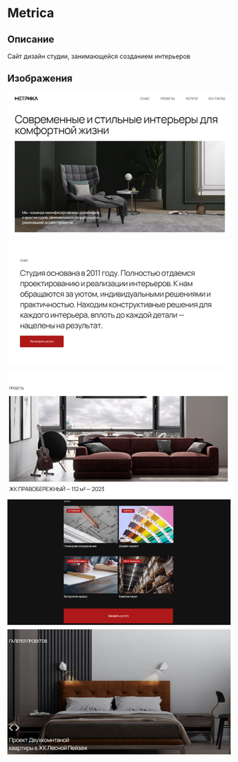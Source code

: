 # Metrica
## Описание
Сайт дизайн студии, занимающейся созданием интерьеров

## Изображения
<div class="container" style="display: flex; justify-content: center; flex-direction: column;">
    <img style="margin: 0 auto; margin-bottom: 10px;" src="/images/img1.png" width="650">
    <img style="margin: 0 auto; margin-bottom: 10px;" src="/images/img2.png" width="650">
    <img style="margin: 0 auto; margin-bottom: 10px;" src="/images/img3.png" width="650">
    <img style="margin: 0 auto; margin-bottom: 10px;" src="/images/img4.png" width="650">
    <img style="margin: 0 auto; margin-bottom: 10px;" src="/images/img5.png" width="650">
</div>